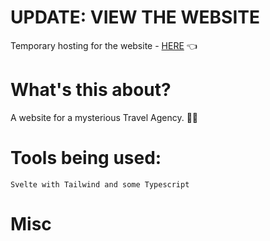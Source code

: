 # UPDATE: VIEW THE WEBSITE
Temporary hosting for the website - [HERE](https://641975d34182f5771982463e--incomparable-kelpie-891b85.netlify.app) 👈

# What's this about?

A website for a mysterious Travel Agency. 🚩👻

# Tools being used:

```
Svelte with Tailwind and some Typescript
```

# Misc

